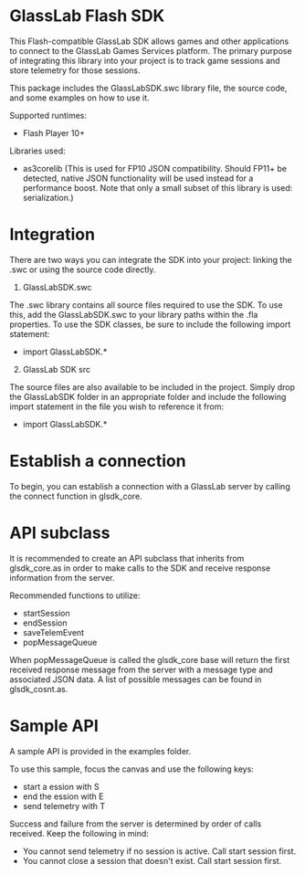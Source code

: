 GlassLab Flash SDK
===================

This Flash-compatible GlassLab SDK allows games and other applications to connect
to the GlassLab Games Services platform. The primary purpose of integrating this
library into your project is to track game sessions and store telemetry for those
sessions.

This package includes the GlassLabSDK.swc library file, the source code, and some
examples on how to use it.

Supported runtimes:
- Flash Player 10+

Libraries used:
- as3corelib (This is used for FP10 JSON compatibility. Should FP11+ be detected,
native JSON functionality will be used instead for a performance boost. Note that
only a small subset of this library is used: serialization.)


Integration
===========

There are two ways you can integrate the SDK into your project: linking the .swc or
using the source code directly.

1) GlassLabSDK.swc

The .swc library contains all source files required to use the SDK. To use this,
add the GlassLabSDK.swc to your library paths within the .fla properties. To use the
SDK classes, be sure to include the following import statement:
- import GlassLabSDK.*

2) GlassLab SDK src

The source files are also available to be included in the project. Simply drop the
GlassLabSDK folder in an appropriate folder and include the following import statement
in the file you wish to reference it from:
- import GlassLabSDK.*


Establish a connection
======================

To begin, you can establish a connection with a GlassLab server by calling the connect
function in glsdk_core.


API subclass
============

It is recommended to create an API subclass that inherits from glsdk_core.as in order
to make calls to the SDK and receive response information from the server.

Recommended functions to utilize:
- startSession
- endSession
- saveTelemEvent
- popMessageQueue

When popMessageQueue is called the glsdk_core base will return the first received response
message from the server with a message type and associated JSON data. A list of possible
messages can be found in glsdk_cosnt.as.


Sample API
==========

A sample API is provided in the examples folder.

To use this sample, focus the canvas and use the following keys:
- start a ession with S
- end the ession with E
- send telemetry with T

Success and failure from the server is determined by order of calls received.
Keep the following in mind:
- You cannot send telemetry if no session is active. Call start session first.
- You cannot close a session that doesn't exist. Call start session first.